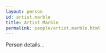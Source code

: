 ```yaml
---
layout: person
id: artist.marble
title: Artist Marble
permalink: people/artist.marble.html
---
```


Person details...